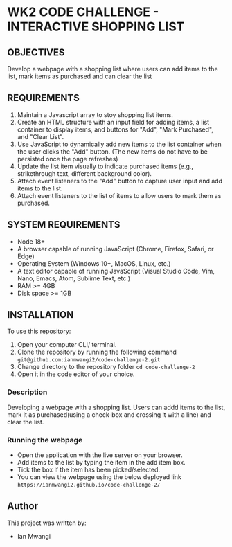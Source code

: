 # WK2 CODE CHALLENGE - INTERACTIVE SHOPPING LIST

## OBJECTIVES 
Develop a webpage with a shopping list where users can add items to the list, mark items as purchased and can clear the list

## REQUIREMENTS
1. Maintain a Javascript array to stoy shopping list items.
2. Create an HTML structure with an input field for adding items, a list container to display items, and buttons for "Add", "Mark Purchased", and "Clear List".
3. Use JavaScript to dynamically add new items to the list container when the user clicks the "Add" button. (The new items do not have to be persisted once the page refreshes)
4. Update the list item visually to indicate purchased items (e.g., strikethrough text, different background color).
5. Attach event listeners to the "Add" button to capture user input and add items to the list.
6. Attach event listeners to the list of items to allow users to mark them as purchased.

## SYSTEM REQUIREMENTS
- Node 18+
- A browser capable of running JavaScript (Chrome, Firefox, Safari, or Edge)
- Operating System (Windows 10+, MacOS, Linux, etc.)
- A text editor capable of running JavaScript (Visual Studio Code, Vim, Nano, Emacs, Atom, Sublime Text, etc.)
- RAM >= 4GB
- Disk space >= 1GB

## INSTALLATION
To use this repository:
1. Open your computer CLI/ terminal.
2. Clone the repository by running the following command `git@github.com:ianmwangi2/code-challenge-2.git`
3. Change directory to the repository folder 
`cd code-challenge-2`
4. Open it in the code editor of your choice.

### Description

Developing a webpage with a shopping list. Users can addd items to the list, mark it as purchased(using a check-box and crossing it with a line) and clear the list.

### Running the webpage
- Open the application with the live server on your browser.
- Add items to the list by typing the item in the add item box.
- Tick the box if the item has been picked/selected.
- You can view the webpage using the below deployed link
`https://ianmwangi2.github.io/code-challenge-2/`

## Author
This project was written by:
- Ian Mwangi